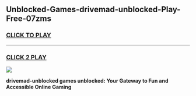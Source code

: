 
## Unblocked-Games-drivemad-unblocked-Play-Free-07zms
<h3>
<a href="https://premium76.site?title=drivemad-unblocked&ref=19M">CLICK TO PLAY</a></h3>
<hr>

<h3>
<a href="https://premium76.site?title=drivemad-unblocked&ref=19M">CLICK 2 PLAY</a>
  
</h3>

<a href="https://premium76.site?title=drivemad-unblocked&ref=19M"><img src="https://clearcache.store/games.png"></a>


**drivemad-unblocked games unblocked: Your Gateway to Fun and Accessible Online Gaming**
